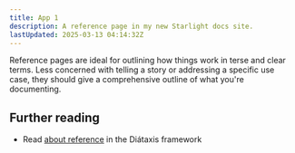 ```yaml
---
title: App 1
description: A reference page in my new Starlight docs site.
lastUpdated: 2025-03-13 04:14:32Z
---
```


Reference pages are ideal for outlining how things work in terse and clear terms.
Less concerned with telling a story or addressing a specific use case, they should give a comprehensive outline of what you're documenting.

## Further reading

- Read [about reference](https://diataxis.fr/reference/) in the Diátaxis framework

